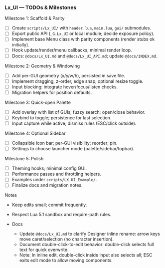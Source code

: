 ### Lx_UI — TODOs & Milestones

Milestone 1: Scaffold & Parity
- [ ] Create `scripts/Lx_UI/` with `header.lua`, `main.lua`, `gui/` submodules.
- [ ] Export public API (`_G.Lx_UI` or local module; decide exposure policy).
- [ ] Implement base Menu class with parity components (render stubs ok initially).
- [ ] Hook update/render/menu callbacks; minimal render loop.
- [ ] Docs: `@docs/Lx_UI.md` and `@docs/Lx_UI_API.md`; update `@docs/INDEX.md`.

Milestone 2: Geometry & Windowing
- [ ] Add per-GUI geometry (x/y/w/h), persisted in save file.
- [ ] Implement dragging, z-order, edge snap; optional resize toggle.
- [ ] Input blocking: integrate hover/focus/listen checks.
- [ ] Migration helpers for position defaults.

Milestone 3: Quick-open Palette
- [ ] Add overlay with list of GUIs; fuzzy search; open/close behavior.
- [ ] Keybind to toggle; persistence for last selection.
- [ ] Input capture while active; dismiss rules (ESC/click outside).

Milestone 4: Optional Sidebar
- [ ] Collapsible icon bar; per-GUI visibility; reorder; pin.
- [ ] Settings to choose launcher mode (palette/sidebar/topbar).

Milestone 5: Polish
- [ ] Theming hooks; minimal config GUI.
- [ ] Performance passes and throttling helpers.
- [ ] Examples under `scripts/LX_UI_Example/`.
- [ ] Finalize docs and migration notes.

Notes
- Keep edits small; commit frequently.
- Respect Lua 5.1 sandbox and require-path rules.

- Docs
  - Update `@docs/Lx_UI.md` to clarify Designer inline rename: arrow keys move caret/selection (no character insertion).
  - Document double-click-to-edit behavior: double-click selects full text for quick overwrite.
  - Note: In inline edit, double-click inside input also selects all; ESC exits edit mode to allow moving components.


